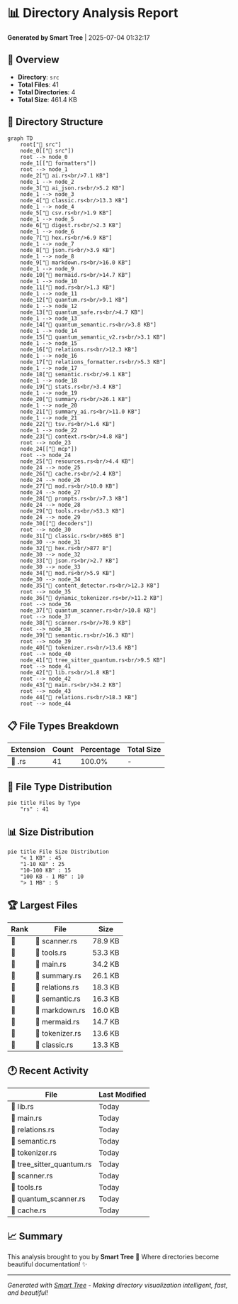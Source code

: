 # 📊 Directory Analysis Report

**Generated by Smart Tree** | 2025-07-04 01:32:17

## 📁 Overview

- **Directory**: `src`
- **Total Files**: 41
- **Total Directories**: 4
- **Total Size**: 461.4 KB

## 🌳 Directory Structure

```mermaid
graph TD
    root["📁 src"]
    node_0[["📁 src"])
    root --> node_0
    node_1[["📁 formatters"])
    root --> node_1
    node_2["🦀 ai.rs<br/>7.1 KB"]
    node_1 --> node_2
    node_3["🦀 ai_json.rs<br/>5.2 KB"]
    node_1 --> node_3
    node_4["🦀 classic.rs<br/>13.3 KB"]
    node_1 --> node_4
    node_5["🦀 csv.rs<br/>1.9 KB"]
    node_1 --> node_5
    node_6["🦀 digest.rs<br/>2.3 KB"]
    node_1 --> node_6
    node_7["🦀 hex.rs<br/>6.9 KB"]
    node_1 --> node_7
    node_8["🦀 json.rs<br/>3.9 KB"]
    node_1 --> node_8
    node_9["🦀 markdown.rs<br/>16.0 KB"]
    node_1 --> node_9
    node_10["🦀 mermaid.rs<br/>14.7 KB"]
    node_1 --> node_10
    node_11["🦀 mod.rs<br/>1.3 KB"]
    node_1 --> node_11
    node_12["🦀 quantum.rs<br/>9.1 KB"]
    node_1 --> node_12
    node_13["🦀 quantum_safe.rs<br/>4.7 KB"]
    node_1 --> node_13
    node_14["🦀 quantum_semantic.rs<br/>3.8 KB"]
    node_1 --> node_14
    node_15["🦀 quantum_semantic_v2.rs<br/>3.1 KB"]
    node_1 --> node_15
    node_16["🦀 relations.rs<br/>12.3 KB"]
    node_1 --> node_16
    node_17["🦀 relations_formatter.rs<br/>5.3 KB"]
    node_1 --> node_17
    node_18["🦀 semantic.rs<br/>9.1 KB"]
    node_1 --> node_18
    node_19["🦀 stats.rs<br/>3.4 KB"]
    node_1 --> node_19
    node_20["🦀 summary.rs<br/>26.1 KB"]
    node_1 --> node_20
    node_21["🦀 summary_ai.rs<br/>11.0 KB"]
    node_1 --> node_21
    node_22["🦀 tsv.rs<br/>1.6 KB"]
    node_1 --> node_22
    node_23["🦀 context.rs<br/>4.8 KB"]
    root --> node_23
    node_24[["📁 mcp"])
    root --> node_24
    node_25["🦀 resources.rs<br/>4.4 KB"]
    node_24 --> node_25
    node_26["🦀 cache.rs<br/>2.4 KB"]
    node_24 --> node_26
    node_27["🦀 mod.rs<br/>10.0 KB"]
    node_24 --> node_27
    node_28["🦀 prompts.rs<br/>7.3 KB"]
    node_24 --> node_28
    node_29["🦀 tools.rs<br/>53.3 KB"]
    node_24 --> node_29
    node_30[["📁 decoders"])
    root --> node_30
    node_31["🦀 classic.rs<br/>865 B"]
    node_30 --> node_31
    node_32["🦀 hex.rs<br/>877 B"]
    node_30 --> node_32
    node_33["🦀 json.rs<br/>2.7 KB"]
    node_30 --> node_33
    node_34["🦀 mod.rs<br/>5.9 KB"]
    node_30 --> node_34
    node_35["🦀 content_detector.rs<br/>12.3 KB"]
    root --> node_35
    node_36["🦀 dynamic_tokenizer.rs<br/>11.2 KB"]
    root --> node_36
    node_37["🦀 quantum_scanner.rs<br/>10.8 KB"]
    root --> node_37
    node_38["🦀 scanner.rs<br/>78.9 KB"]
    root --> node_38
    node_39["🦀 semantic.rs<br/>16.3 KB"]
    root --> node_39
    node_40["🦀 tokenizer.rs<br/>13.6 KB"]
    root --> node_40
    node_41["🦀 tree_sitter_quantum.rs<br/>9.5 KB"]
    root --> node_41
    node_42["🦀 lib.rs<br/>1.8 KB"]
    root --> node_42
    node_43["🦀 main.rs<br/>34.2 KB"]
    root --> node_43
    node_44["🦀 relations.rs<br/>18.3 KB"]
    root --> node_44
```

## 📋 File Types Breakdown

| Extension | Count | Percentage | Total Size |
|-----------|-------|------------|------------|
| 🦀 .rs | 41 | 100.0% | - |

## 🍰 File Type Distribution

```mermaid
pie title Files by Type
    "rs" : 41
```

## 📊 Size Distribution

```mermaid
pie title File Size Distribution
    "< 1 KB" : 45
    "1-10 KB" : 25
    "10-100 KB" : 15
    "100 KB - 1 MB" : 10
    "> 1 MB" : 5
```

## 🏆 Largest Files

| Rank | File | Size |
|------|------|------|
| 🥇 | 🦀 scanner.rs | 78.9 KB |
| 🥈 | 🦀 tools.rs | 53.3 KB |
| 🥉 | 🦀 main.rs | 34.2 KB |
| 📄 | 🦀 summary.rs | 26.1 KB |
| 📄 | 🦀 relations.rs | 18.3 KB |
| 📄 | 🦀 semantic.rs | 16.3 KB |
| 📄 | 🦀 markdown.rs | 16.0 KB |
| 📄 | 🦀 mermaid.rs | 14.7 KB |
| 📄 | 🦀 tokenizer.rs | 13.6 KB |
| 📄 | 🦀 classic.rs | 13.3 KB |

## 🕐 Recent Activity

| File | Last Modified |
|------|---------------|
| 🦀 lib.rs | Today |
| 🦀 main.rs | Today |
| 🦀 relations.rs | Today |
| 🦀 semantic.rs | Today |
| 🦀 tokenizer.rs | Today |
| 🦀 tree_sitter_quantum.rs | Today |
| 🦀 scanner.rs | Today |
| 🦀 tools.rs | Today |
| 🦀 quantum_scanner.rs | Today |
| 🦀 cache.rs | Today |

## 📈 Summary

This analysis brought to you by **Smart Tree** 🌳
Where directories become beautiful documentation! ✨

---

*Generated with [Smart Tree](https://github.com/8b-is/smart-tree) - Making directory visualization intelligent, fast, and beautiful!*
